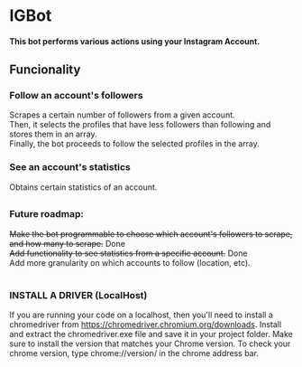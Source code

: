 # IGBot

#### This bot performs various actions using your Instagram Account.

## Funcionality

### Follow an account's followers
Scrapes a certain number of followers from a given account.  
Then, it selects the profiles that have less followers than following and stores them in an array.  
Finally, the bot proceeds to follow the selected profiles in the array.

### See an account's statistics
Obtains certain statistics of an account.  


##


### Future roadmap:
~~Make the bot programmable to choose which account's followers to scrape, and how many to scrape.~~  Done  
~~Add functionality to see statistics from a specific account.~~  Done  
Add more granularity on which accounts to follow (location, etc).


#
### INSTALL A DRIVER (LocalHost)
 If you are running your code on a localhost, then you'll need to install a chromedriver from https://chromedriver.chromium.org/downloads. Install and extract the chromedriver.exe file and save it in your project folder. Make sure to install the version that matches your Chrome version. To check your chrome version, type chrome://version/ in the chrome address bar.

